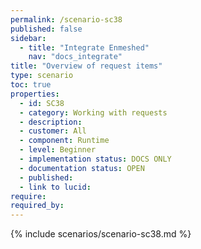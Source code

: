 ```yaml
---
permalink: /scenario-sc38
published: false
sidebar:
  - title: "Integrate Enmeshed"
    nav: "docs_integrate"
title: "Overview of request items"
type: scenario
toc: true
properties:
  - id: SC38
  - category: Working with requests
  - description:
  - customer: All
  - component: Runtime
  - level: Beginner
  - implementation status: DOCS ONLY
  - documentation status: OPEN
  - published:
  - link to lucid:
require:
required_by:
---
```


{% include scenarios/scenario-sc38.md %}
